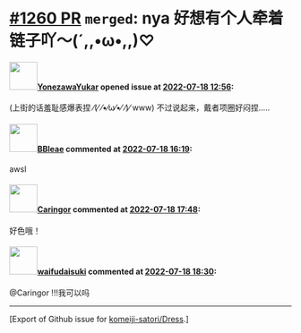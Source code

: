 # [\#1260 PR](https://github.com/komeiji-satori/Dress/pull/1260) `merged`:  nya 好想有个人牵着链子吖～(´,,•ω•,,)♡

#### <img src="https://avatars.githubusercontent.com/u/30786540?u=15ec081350983cda2cd9a3da5af6582d71200164&v=4" width="50">[YonezawaYukar](https://github.com/YonezawaYukar) opened issue at [2022-07-18 12:56](https://github.com/komeiji-satori/Dress/pull/1260):

 (上街的话羞耻感爆表捏 ⁄(⁄ ⁄•⁄ω⁄•⁄ ⁄)⁄  www)
不过说起来，戴者项圈好闷捏.....

#### <img src="https://avatars.githubusercontent.com/u/13044102?u=f94a62fe85cc3ee44449f752939f21957e5a9f98&v=4" width="50">[BBleae](https://github.com/BBleae) commented at [2022-07-18 16:19](https://github.com/komeiji-satori/Dress/pull/1260#issuecomment-1187700265):

awsl

#### <img src="https://avatars.githubusercontent.com/u/11784575?u=917b0591941739056d7827c359fc3a37d81bca35&v=4" width="50">[Caringor](https://github.com/Caringor) commented at [2022-07-18 17:48](https://github.com/komeiji-satori/Dress/pull/1260#issuecomment-1187926447):

好色哦！

#### <img src="https://avatars.githubusercontent.com/u/102990112?u=067148794ca1e94ad35543847395d2d455e7f668&v=4" width="50">[waifudaisuki](https://github.com/waifudaisuki) commented at [2022-07-18 18:30](https://github.com/komeiji-satori/Dress/pull/1260#issuecomment-1188072148):

@Caringor !!!我可以吗


-------------------------------------------------------------------------------



[Export of Github issue for [komeiji-satori/Dress](https://github.com/komeiji-satori/Dress).]
